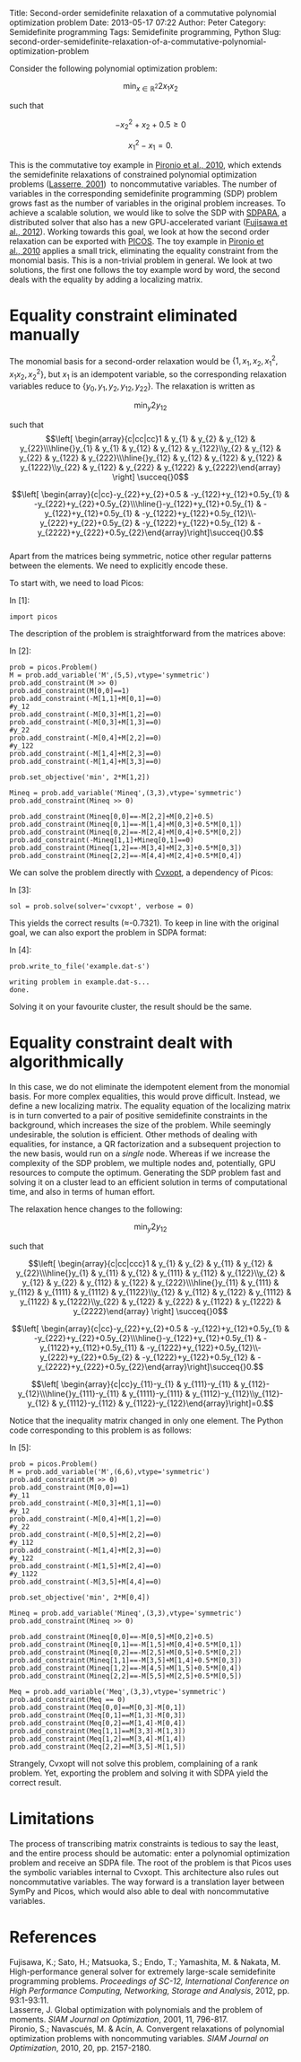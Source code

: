 Title: Second-order semidefinite relaxation of a commutative polynomial optimization problem
Date: 2013-05-17 07:22
Author: Peter
Category: Semidefinite programming
Tags: Semidefinite programming, Python
Slug: second-order-semidefinite-relaxation-of-a-commutative-polynomial-optimization-problem

Consider the following polynomial optimization problem:

$$\min_{x\in \mathbb{R}^2}2x_1x_2$$

such that

$$-x_2^2+x_2+0.5\geq 0$$

$$x_1^2-x_1=0.$$

This is the commutative toy example in [Pironio et al., 2010](#pironio2010convergent), which extends the semidefinite
relaxations of constrained polynomial optimization problems
([Lasserre, 2001](#lasserre2001global))  to noncommutative variables.
The number of variables in the corresponding semidefinite programming
(SDP) problem grows fast as the number of variables in the original
problem increases. To achieve a scalable solution, we would like to
solve the SDP with
[SDPARA](http://sdpa.sourceforge.net/ "SDPA family of solvers"), a
distributed solver that also has a new GPU-accelerated variant
([Fujisawa et al., 2012](#fujisawa2012high)). Working towards this goal,
we look at how the second order relaxation can be exported with
[PICOS](http://picos.zib.de/ "Python Interface for Conic Optimization Solvers").
The toy example in [Pironio et al., 2010](#pironio2010convergent)
applies a small trick, eliminating the equality constraint from the
monomial basis. This is a non-trivial problem in general. We look at two
solutions, the first one follows the toy example word by word, the
second deals with the equality by adding a localizing matrix.

Equality constraint eliminated manually
=======================================

The monomial basis for a second-order relaxation would be $\{1,
x_1, x_2, x_1^2, x_1x_2, x_2^2\}$, but $x_1$ is an
idempotent variable, so the corresponding relaxation variables reduce to
$\{y_0, y_1, y_2, y_{12}, y_{22}\}$. The relaxation is
written as

$$\min_{y}2y_{12}$$

such that  
$$\left[ \begin{array}{c|cc|cc}1 & y_{1} & y_{2} & y_{12} &
y_{22}\\\hline{}y_{1} & y_{1} & y_{12} & y_{12} &
y_{122}\\y_{2} & y_{12} & y_{22} & y_{122} &
y_{222}\\\hline{}y_{12} & y_{12} & y_{122} & y_{122} &
y_{1222}\\y_{22} & y_{122} & y_{222} & y_{1222} &
y_{2222}\end{array} \right] \succeq{}0$$

$$\left[ \begin{array}{c|cc}-y_{22}+y_{2}+0.5
& -y_{122}+y_{12}+0.5y_{1}
& -y_{222}+y_{22}+0.5y_{2}\\\hline{}-y_{122}+y_{12}+0.5y_{1}
& -y_{122}+y_{12}+0.5y_{1}
& -y_{1222}+y_{122}+0.5y_{12}\\-y_{222}+y_{22}+0.5y_{2}
& -y_{1222}+y_{122}+0.5y_{12}
& -y_{2222}+y_{222}+0.5y_{22}\end{array}\right]\succeq{}0.$$  
Apart from the matrices being symmetric, notice other regular patterns
between the elements. We need to explicitly encode these.

To start with, we need to load Picos:

<div class="cell border-box-sizing code_cell rendered">

<div class="input">

<div class="prompt input_prompt">

In [1]:

</div>

<div class="inner_cell">

<div class="input_area">

<div class="highlight">

    import picos

</div>

</div>

</div>

</div>

</div>

The description of the problem is straightforward from the matrices
above:

<div class="cell border-box-sizing code_cell rendered">

<div class="input">

<div class="prompt input_prompt">

In [2]:

</div>

<div class="inner_cell">

<div class="input_area">

<div class="highlight">

    prob = picos.Problem()
    M = prob.add_variable('M',(5,5),vtype='symmetric')
    prob.add_constraint(M >> 0)
    prob.add_constraint(M[0,0]==1)
    prob.add_constraint(-M[1,1]+M[0,1]==0)
    #y_12
    prob.add_constraint(-M[0,3]+M[1,2]==0)
    prob.add_constraint(-M[0,3]+M[1,3]==0)
    #y_22
    prob.add_constraint(-M[0,4]+M[2,2]==0)
    #y_122
    prob.add_constraint(-M[1,4]+M[2,3]==0)
    prob.add_constraint(-M[1,4]+M[3,3]==0)
     
    prob.set_objective('min', 2*M[1,2])
     
    Mineq = prob.add_variable('Mineq',(3,3),vtype='symmetric')
    prob.add_constraint(Mineq >> 0)
     
    prob.add_constraint(Mineq[0,0]==-M[2,2]+M[0,2]+0.5)
    prob.add_constraint(Mineq[0,1]==-M[1,4]+M[0,3]+0.5*M[0,1])
    prob.add_constraint(Mineq[0,2]==-M[2,4]+M[0,4]+0.5*M[0,2])
    prob.add_constraint(-Mineq[1,1]+Mineq[0,1]==0)
    prob.add_constraint(Mineq[1,2]==-M[3,4]+M[2,3]+0.5*M[0,3])
    prob.add_constraint(Mineq[2,2]==-M[4,4]+M[2,4]+0.5*M[0,4])

</div>

</div>

</div>

</div>

</div>

We can solve the problem directly with
[Cvxopt](http://cvxopt.org/ "Python Software for Convex Optimization "),
a dependency of Picos:

<div class="cell border-box-sizing code_cell rendered">

<div class="input">

<div class="prompt input_prompt">

In [3]:

</div>

<div class="inner_cell">

<div class="input_area">

<div class="highlight">

    sol = prob.solve(solver='cvxopt', verbose = 0)

</div>

</div>

</div>

</div>

</div>

This yields the correct results (≈-0.7321). To keep in line with the
original goal, we can also export the problem in SDPA format:

<div class="cell border-box-sizing code_cell rendered">

<div class="input">

<div class="prompt input_prompt">

In [4]:

</div>

<div class="inner_cell">

<div class="input_area">

<div class="highlight">

    prob.write_to_file('example.dat-s')

</div>

</div>

</div>

</div>

<div class="output_wrapper">

<div class="output">

<div class="output_area">

<div class="prompt">

</div>

<div class="output_subarea output_stream output_stdout output_text">

    writing problem in example.dat-s...
    done.

</div>

</div>

</div>

</div>

</div>

Solving it on your favourite cluster, the result should be the same.

Equality constraint dealt with algorithmically
==============================================

In this case, we do not eliminate the idempotent element from the
monomial basis. For more complex equalities, this would prove difficult.
Instead, we define a new localizing matrix. The equality equation of the
localizing matrix is in turn converted to a pair of positive
semidefinite constraints in the background, which increases the size of
the problem. While seemingly undesirable, the solution is efficient.
Other methods of dealing with equalities, for instance, a QR
factorization and a subsequent projection to the new basis, would run on
a *single* node. Whereas if we increase the complexity of the SDP
problem, we multiple nodes and, potentially, GPU resources to compute
the optimum. Generating the SDP problem fast and solving it on a cluster
lead to an efficient solution in terms of computational time, and also
in terms of human effort.

The relaxation hence changes to the following:

$$\min_{y}2y_{12}$$

such that

$$\left[ \begin{array}{c|cc|ccc}1 & y_{1} & y_{2} & y_{11} &
y_{12} & y_{22}\\\hline{}y_{1} & y_{11} & y_{12} & y_{111} &
y_{112} & y_{122}\\y_{2} & y_{12} & y_{22} & y_{112} & y_{122}
& y_{222}\\\hline{}y_{11} & y_{111} & y_{112} & y_{1111} &
y_{1112} & y_{1122}\\y_{12} & y_{112} & y_{122} & y_{1112} &
y_{1122} & y_{1222}\\y_{22} & y_{122} & y_{222} & y_{1122} &
y_{1222} & y_{2222}\end{array} \right] \succeq{}0$$

$$\left[ \begin{array}{c|cc}-y_{22}+y_{2}+0.5
& -y_{122}+y_{12}+0.5y_{1}
& -y_{222}+y_{22}+0.5y_{2}\\\hline{}-y_{122}+y_{12}+0.5y_{1}
& -y_{1122}+y_{112}+0.5y_{11}
& -y_{1222}+y_{122}+0.5y_{12}\\-y_{222}+y_{22}+0.5y_{2}
& -y_{1222}+y_{122}+0.5y_{12}
& -y_{2222}+y_{222}+0.5y_{22}\end{array}\right]\succeq{}0.$$

$$\left[ \begin{array}{c|cc}y_{11}-y_{1} & y_{111}-y_{11} &
y_{112}-y_{12}\\\hline{}y_{111}-y_{11} & y_{1111}-y_{111} &
y_{1112}-y_{112}\\y_{112}-y_{12} & y_{1112}-y_{112} &
y_{1122}-y_{122}\end{array}\right]=0.$$

Notice that the inequality matrix changed in only one element. The
Python code corresponding to this problem is as follows:

<div class="cell border-box-sizing code_cell rendered">

<div class="input">

<div class="prompt input_prompt">

In [5]:

</div>

<div class="inner_cell">

<div class="input_area">

<div class="highlight">

    prob = picos.Problem()
    M = prob.add_variable('M',(6,6),vtype='symmetric')
    prob.add_constraint(M >> 0)
    prob.add_constraint(M[0,0]==1)
    #y_11
    prob.add_constraint(-M[0,3]+M[1,1]==0)
    #y_12
    prob.add_constraint(-M[0,4]+M[1,2]==0)
    #y_22
    prob.add_constraint(-M[0,5]+M[2,2]==0)
    #y_112
    prob.add_constraint(-M[1,4]+M[2,3]==0)
    #y_122
    prob.add_constraint(-M[1,5]+M[2,4]==0)
    #y_1122
    prob.add_constraint(-M[3,5]+M[4,4]==0)
     
    prob.set_objective('min', 2*M[0,4])
     
    Mineq = prob.add_variable('Mineq',(3,3),vtype='symmetric')
    prob.add_constraint(Mineq >> 0)
     
    prob.add_constraint(Mineq[0,0]==-M[0,5]+M[0,2]+0.5)
    prob.add_constraint(Mineq[0,1]==-M[1,5]+M[0,4]+0.5*M[0,1])
    prob.add_constraint(Mineq[0,2]==-M[2,5]+M[0,5]+0.5*M[0,2])
    prob.add_constraint(Mineq[1,1]==-M[3,5]+M[1,4]+0.5*M[0,3])
    prob.add_constraint(Mineq[1,2]==-M[4,5]+M[1,5]+0.5*M[0,4])
    prob.add_constraint(Mineq[2,2]==-M[5,5]+M[2,5]+0.5*M[0,5])
     
    Meq = prob.add_variable('Meq',(3,3),vtype='symmetric')
    prob.add_constraint(Meq == 0)
    prob.add_constraint(Meq[0,0]==M[0,3]-M[0,1])
    prob.add_constraint(Meq[0,1]==M[1,3]-M[0,3])
    prob.add_constraint(Meq[0,2]==M[1,4]-M[0,4])
    prob.add_constraint(Meq[1,1]==M[3,3]-M[1,3])
    prob.add_constraint(Meq[1,2]==M[3,4]-M[1,4])
    prob.add_constraint(Meq[2,2]==M[3,5]-M[1,5])

</div>

</div>

</div>

</div>

</div>

Strangely, Cvxopt will not solve this problem, complaining of a rank
problem. Yet, exporting the problem and solving it with SDPA yield the
correct result.

Limitations
===========

The process of transcribing matrix constraints is tedious to say the
least, and the entire process should be automatic: enter a polynomial
optimization problem and receive an SDPA file. The root of the problem
is that Picos uses the symbolic variables internal to Cvxopt. This
architecture also rules out noncommutative variables. The way forward is
a translation layer between SymPy and Picos, which would also able to
deal with noncommutative variables.

References
==========

<a name="fujisawa2012high"></a> Fujisawa, K.; Sato, H.; Matsuoka, S.;
Endo, T.; Yamashita, M. & Nakata, M. High-performance general solver for
extremely large-scale semidefinite programming problems. *Proceedings of
SC-12, International Conference on High Performance Computing,
Networking, Storage and Analysis*, 2012, pp. 93:1-93:11.  
<a name="lasserre2001global"></a>Lasserre, J. Global optimization with
polynomials and the problem of moments. *SIAM Journal on Optimization*,
2001, 11, 796-817.  
<a name="pironio2010convergent"></a>Pironio, S.; Navascués, M. & Acín,
A. Convergent relaxations of polynomial optimization problems with
noncommuting variables. *SIAM Journal on Optimization*, 2010, 20, pp.
2157-2180.
